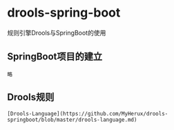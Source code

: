# drools-spring-boot

规则引擎Drools与SpringBoot的使用

## SpringBoot项目的建立
    略

## Drools规则
    [Drools-Language](https://github.com/MyHerux/drools-springboot/blob/master/drools-language.md)